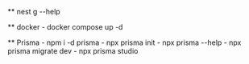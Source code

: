** nest g --help 

** docker
    - docker compose up -d 

** Prisma
    - npm i -d prisma
    - npx prisma init
    - npx prisma --help
    - npx prisma migrate dev
    - npx prisma studio
